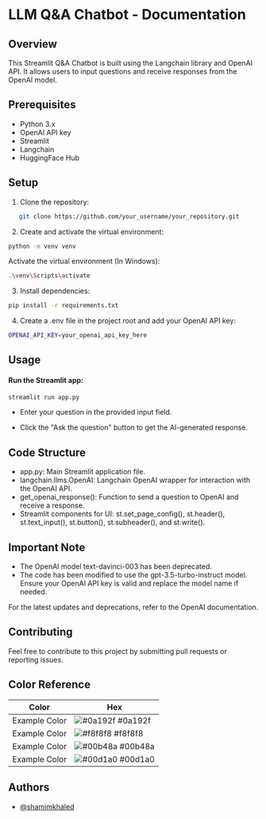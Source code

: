 
# LLM Q&A Chatbot - Documentation

## Overview

This Streamlit Q&A Chatbot is built using the Langchain library and OpenAI API. It allows users to input questions and receive responses from the OpenAI model.

## Prerequisites

- Python 3.x
- OpenAI API key
- Streamlit
- Langchain
- HuggingFace Hub

## Setup

1. Clone the repository:

```bash
   git clone https://github.com/your_username/your_repository.git
```
2. Create and activate the virtual environment:
```bash
python -m venv venv
```
Activate the virtual environment (In Windows):
```bash
.\venv\Scripts\activate
```
3. Install dependencies:

```bash
pip install -r requirements.txt
```
4. Create a .env file in the project root and add your OpenAI API key:
```bash
OPENAI_API_KEY=your_openai_api_key_here
```
## Usage
#### Run the Streamlit app:

```bash
streamlit run app.py
```
- Enter your question in the provided input field.

- Click the "Ask the question" button to get the AI-generated response.

## Code Structure
- app.py: Main Streamlit application file.
- langchain.llms.OpenAI: Langchain OpenAI wrapper for interaction with the OpenAI API.
- get_openai_response(): Function to send a question to OpenAI and receive a response.
- Streamlit components for UI: st.set_page_config(), st.header(), st.text_input(), st.button(), st.subheader(), and st.write().
## Important Note
- The OpenAI model text-davinci-003 has been deprecated. 
- The code has been modified to use the gpt-3.5-turbo-instruct model. Ensure your OpenAI API key is valid and replace the model name if needed.

For the latest updates and deprecations, refer to the OpenAI documentation.

## Contributing
Feel free to contribute to this project by submitting pull requests or reporting issues.
## Color Reference

| Color             | Hex                                                                |
| ----------------- | ------------------------------------------------------------------ |
| Example Color | ![#0a192f](https://via.placeholder.com/10/0a192f?text=+) #0a192f |
| Example Color | ![#f8f8f8](https://via.placeholder.com/10/f8f8f8?text=+) #f8f8f8 |
| Example Color | ![#00b48a](https://via.placeholder.com/10/00b48a?text=+) #00b48a |
| Example Color | ![#00d1a0](https://via.placeholder.com/10/00b48a?text=+) #00d1a0 |


## Authors

- [@shamimkhaled](https://www.github.com/shamimkhaled)

